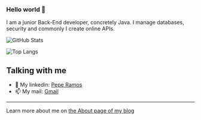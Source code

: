 ### Hello world 👋

I am a junior Back-End developer, concretely Java.
I manage databases, security and commonly I create online APIs.


![GitHub Stats](https://github-readme-stats.vercel.app/api?username=jramma&count_private=true&show_icons=true)

![Top Langs](https://github-readme-stats.vercel.app/api/top-langs?username=jramma&layout=compact)


## Talking with me

- 💼 My linkedin: [Pepe Ramos](https://www.linkedin.com/in/peperamos090922/)
- 📫 My mail: <a href="mailto:jrmasip97@gmail.com">Gmail</a>
---

Learn more about me on [the About page of my blog](https://peperamos.cat/)
